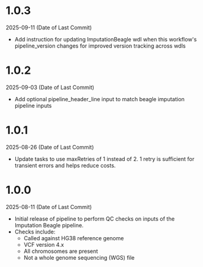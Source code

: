 # 1.0.3
2025-09-11 (Date of Last Commit)

* Add instruction for updating ImputationBeagle wdl when this workflow's pipeline_version changes for improved version tracking across wdls

# 1.0.2
2025-09-03 (Date of Last Commit)

* Add optional pipeline_header_line input to match beagle imputation pipeline inputs

# 1.0.1
2025-08-26 (Date of Last Commit)

* Update tasks to use maxRetries of 1 instead of 2. 1 retry is sufficient for transient errors and helps reduce costs.

# 1.0.0
2025-08-11 (Date of Last Commit)

* Initial release of pipeline to perform QC checks on inputs of the Imputation Beagle pipeline.
* Checks include:
  - Called against HG38 reference genome
  - VCF version 4.x 
  - All chromosomes are present
  - Not a whole genome sequencing (WGS) file
